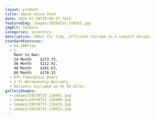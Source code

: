 ```yaml
---
layout: product
title: 10x16 Value Shed
date: 2025-07-29T20:04:27.742Z
featuredImg: images/20250725_110352.jpg
imgAlt: 1016eco
Categories: inventory
description: Ideal for tidy, efficient storage in a compact design.
standardFeatures:
  - $4,200+tax
  - |-
    Rent to Own:
    24 Month	$273.75,
    36 Month	$212.92,
    48 Month	$191.63,
    60 Month	$170.33
  - 6ft Fiberglass Doors
  - 1 Yr Workmanship Warranty
  - Delivery Included up to 50 miles
galleryImages:
  - images/20250725_110402.jpg
  - images/20250725_110409.jpg
  - images/20250725_110415.jpg
  - images/20250725_110431.jpg
---
```

